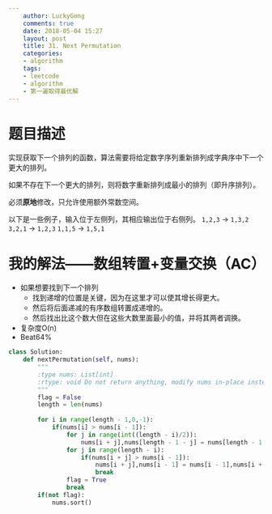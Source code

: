```yaml
---
    author: LuckyGong
    comments: true
    date: 2018-05-04 15:27
    layout: post
    title: 31. Next Permutation
    categories:
    - algorithm
    tags:
    - leetcode
    - algorithm
    - 第一遍取得最优解
---
```


# 题目描述

实现获取下一个排列的函数，算法需要将给定数字序列重新排列成字典序中下一个更大的排列。

如果不存在下一个更大的排列，则将数字重新排列成最小的排列（即升序排列）。

必须**原地**修改，只允许使用额外常数空间。

以下是一些例子，输入位于左侧列，其相应输出位于右侧列。
`1,2,3` → `1,3,2`
`3,2,1` → `1,2,3`
`1,1,5` → `1,5,1`

# 我的解法——数组转置+变量交换（AC）

- 如果想要找到下一个排列
  - 找到递增的位置是关键，因为在这里才可以使其增长得更大。
  - 然后将后面递减的有序数组转置成递增的。
  - 然后找出比这个数大但在这些大数里面最小的值，并将其两者调换。     
- 复杂度O(n)
- Beat64%

```python
class Solution:
    def nextPermutation(self, nums):
        """
        :type nums: List[int]
        :rtype: void Do not return anything, modify nums in-place instead.
        """
        flag = False
        length = len(nums)
        
        for i in range(length - 1,0,-1):
            if(nums[i] > nums[i - 1]):
                for j in range(int((length - i)/2)):
                    nums[i + j],nums[length - 1 - j] = nums[length - 1 - j],nums[i + j]
                for j in range(length - i):
                    if(nums[i + j] > nums[i - 1]):
                        nums[i + j],nums[i - 1] = nums[i - 1],nums[i + j]
                        break
                flag = True
                break
        if(not flag):
            nums.sort()
```

